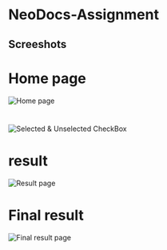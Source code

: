 # NeoDocs-Assignment

## Screeshots

# Home page
![Home page](https://i.ibb.co/v1vHVrf/Screenshot-624.png)

# 

![Selected & Unselected CheckBox](https://i.ibb.co/YLLbvq4/Screenshot-620.png)


#  result
![Result page](https://i.ibb.co/TT1QWHD/Screenshot-623.png)

# Final result
![Final result page](https://i.ibb.co/db9TyLV/Screenshot-622.png)